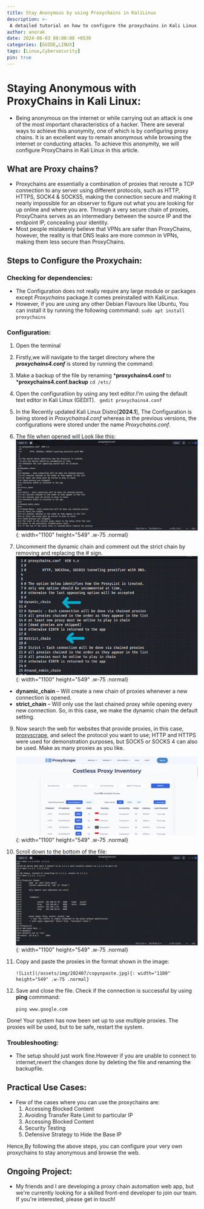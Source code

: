 ```yaml
---
title: Stay Anonymous by using Proxychains in KaliLinux
description: >-
 A detailed tutorial on how to configure the proxychains in Kali Linux
author: anorak
date: 2024-06-03 00:00:00 +0530
categories: [GUIDE,LINUX]
tags: [Linux,Cybersecurity]
pin: true
---
```

# Staying Anonymous with ProxyChains in Kali Linux:
- Being anonymous on the internet or while carrying out an attack is one of the most important characteristics of a hacker. There are several ways to achieve this anonymity, one of which is by configuring proxy chains.
  It is an excellent way to remain anonymous while browsing the internet or conducting attacks. To achieve this anonymity, we will configure ProxyChains in Kali Linux in this article. 

## What are Proxy chains?
- Proxychains are essentially a combination of proxies that reroute a TCP connection to any server using different protocols, such as HTTP, HTTPS, SOCK4 & SOCKS5, making the connection secure and making it nearly impossible for an observer to figure out what you are looking for up online and where you are. Through a very secure chain of proxies, ProxyChains serves as an intermediary between the source IP and the endpoint IP, concealing your identity.
- Most people mistakenly believe that VPNs are safer than ProxyChains, however, the reality is that DNS leaks are more common in VPNs, making them less secure than ProxyChains.

## Steps to Configure the Proxychain:

### Checking for dependencies:
   
  - The Configuration does not really require any large module or packages except *Proxychains* package.It comes preinstalled with KaliLinux.
  - However, if you are using any other Debian Flavours like Ubuntu, You can install it by running the following commmand:
    ```sudo apt install proxychains```

### Configuration:
   
   1.  Open the terminal
   2.  Firstly,we will navigate to the target directory where the ***proxychains4.conf*** is stored by running the command:
   3.  Make a backup of the file by renaming ***proxychains4.conf** to ***proxychains4.conf.backup**
    ``` cd /etc/ ```

   5.  Open the configuratiion by using any text editor.I'm using the default text editor in Kali Linux (GEDIT).
      ``` gedit proxychains4.conf```

  6.  In the Recently updated Kali Linux Distro[**2024.1**], The Configuration is being stored in *Proxychains4.conf* whereas in the previous versions, the configurations were stored under the name *Proxychains.conf*.
      
  7.  The file when opened will Look like this:
      ![gedit window](/assets/img/202407/geditwindow.jpg){: width="1100" height="549" .w-75 .normal}
  
  8.  Uncomment the dynamic chain and comment out the strict chain by removing and replacing the # sign.
      ![gedit window](/assets/img/202407/chain.png){: width="1100" height="549" .w-75 .normal}
        
   - **dynamic_chain** – Will create a new chain of proxies whenever a new connection is opened.
   - **strict_chain** – Will only use the last chained proxy while opening every new connection.
        So, in this case, we make the dynamic chain the default setting.
     
  9. Now search the web for websites that provide proxies, in this case, [proxyscrape](https://proxyscrape.com/free-proxy-list),
       and select the protocol you want to use; HTTP and HTTPS were used for demonstration purposes, but SOCK5 or SOCKS 4 can also be used. Make as many proxies as you like.
  
        ![proxyscrape](/assets/img/202407/proxyscrape.png){: width="1100" height="549" .w-75 .normal}
  
  10. Scroll down to the bottom of the file:
          ![end](/assets/img/202407/bottom.jpg){: width="1100" height="549" .w-75 .normal}
  
  11. Copy and paste the proxies in the format shown in the image:
      
          ![List](/assets/img/202407/copynpaste.jpg){: width="1100" height="549" .w-75 .normal}
  13. Save and close the file. Check if the connection is successful by using **ping** commmand:

        ```ping www.google.com```
  
  Done! Your system has now been set up to use multiple proxies. The proxies will be used, but to be safe, restart the system.
  

### Troubleshooting:

- The setup should just work fine.However if you are unable to connect to internet,revert the changes done by deleting the file and renaming the backupfile.

## Practical Use Cases:
- Few of the cases where you can use the proxychains are:
  1. Accessing Blocked Content
  2. Avoiding Transfer Rate Limit to particular IP
  3. Accessing Blocked Content
  4. Security Testing
  5. Defensive Strategy to Hide the Base IP

Hence,By following the above steps, you can configure your very own proxychains to stay anonymous and browse the web.

## Ongoing Project:
- My friends and I are developing a proxy chain automation web app, but we're currently looking for a skilled front-end developer to join our team. If you're interested, please get in touch!









